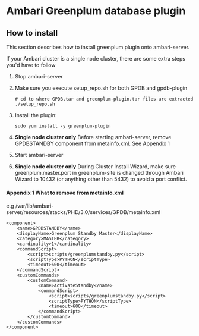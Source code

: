 Ambari Greenplum database plugin
=================================

How to install
--------------------
This section describes how to install greenplum plugin onto ambari-server.

If your Ambari cluster is a single node cluster, there are some extra steps you'd have to follow

1. Stop ambari-server
1. Make sure you execute setup_repo.sh for both GPDB and gpdb-plugin

    ```
    # cd to where GPDB.tar and greenplum-plugin.tar files are extracted
    ./setup_repo.sh
    ```

1. Install the plugin:
    ```
    sudo yum install -y greenplum-plugin
    ```
1. **Single node cluster only** Before starting ambari-server, remove GPDBSTANDBY component from metainfo.xml. See Appendix 1
1. Start ambari-server
1. **Single node cluster only** During Cluster Install Wizard, make sure greenplum.master.port in greenplum-site is changed through Ambari Wizard to 10432 (or anything other than 5432) to avoid a port conflict.

#### Appendix 1 What <component> to remove from metainfo.xml
e.g /var/lib/ambari-server/resources/stacks/PHD/3.0/services/GPDB/metainfo.xml

```
<component>
    <name>GPDBSTANDBY</name>
    <displayName>Greenplum Standby Master</displayName>
    <category>MASTER</category>
    <cardinality>1</cardinality>
    <commandScript>
        <script>scripts/greenplumstandby.py</script>
        <scriptType>PYTHON</scriptType>
        <timeout>600</timeout>
    </commandScript>
    <customCommands>
        <customCommand>
            <name>ActivateStandby</name>
            <commandScript>
                <script>scripts/greenplumstandby.py</script>
                <scriptType>PYTHON</scriptType>
                <timeout>600</timeout>
            </commandScript>
        </customCommand>
    </customCommands>
</component>

```


